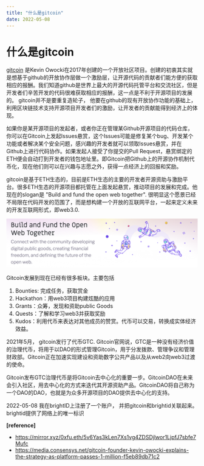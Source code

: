 ```yaml
---
title: "什么是gitcoin"
date: 2022-05-08
---
```


# 什么是gitcoin

[gitcoin](https://gitcoin.co/)  是Kevin Owocki在2017年创建的一个开放社区项目。创建的初衷其实就是想基于github的开放协作层做一个激励层，让开源代码的贡献者们能方便的获取相应的报酬。我们知道github是世界上最大的开源代码托管平台和交流社区，但是开发者们辛苦开发的代码很难获取相应的报酬，这一点是不利于开源项目的发展的。 gitcoin并不是要重复造轮子， 他要在github的现有开放协作功能的基础上，利用区块链技术支持开源项目开发者们的激励，让开发者的贡献能得到经济上的体现。

如果你是某开源项目的发起者，或者你正在管理某Github开源项目的代码仓库，你可以在Gitcoin上发起Issues悬赏，这个Issues可能是修复某个bug、开发某个功能或者解决某个安全问题，感兴趣的开发者就可以领取Issues悬赏，并在Github上进行代码协作。如果发起人接受了你提交的Pull Request，悬赏绑定的ETH便会自动打到开发者的钱包地址里。即Gitcoin把Github上的开源协作机制代币化，现在他们则可以在兴趣与志愿之外，获得一点经济上的回报和奖励。

gitcoin是基于ETH生态的，目前是ETH生态的主要的开发者开源资助与激励平台。很多ETH生态的开源项目都托管在上面发起悬赏，推动项目的发展和完成。他现在的slogan是 "Build and fund the open web together".  很明显这个愿景已经不局限在代码开发的范围了，而是想构建一个开放的互联网平台，一起来定义未来的开发互联网形式，即web3.0. 

![gitcoinhomepage.png](/assets/image-20220507220047-ynx9eb9.png)

Gitcoin发展到现在已经有很多板块。主要包括

1. Bounties: 完成任务，获取赏金
2. Hackathon：用web3项目构建炫酷的应用
3. Grants：众筹，发现和资助public Goods
4. Quests：了解和学习web3并获取奖励
5. Kudos：利用代币来表达对其他成员的赞赏。代币可以交易，转换成实体经济效益。


2021年5月， gitcoin发行了代币GTC. Gitcoin官网说，GTC是一种没有经济价值的治理代币，将用于以DAO的形式管理Gitcoin，用于分发拨款、管理争议和管理财政部。Gitcoin正在加速实现建设和资助数字公共产品以及从web2向web3过渡的使命。

Gitcoin发布GTC治理代币是将Gitcoin去中心化的重要一步。GitcoinDAO在未来会引入社区，用去中心化的方式来迭代其开源资助产品。GitcoinDAO将自己称为一个DAO的DAO，也就是为众多开源项目的DAO提供去中心化的支持。



2022-05-08 我在brightID上注册了一个账户， 并把gitcoin和brightid关联起来。 brightid提供了网络上的唯一标识

**[reference]**

* <https://mirror.xyz/0xfu.eth/5v6Yas3kLen7Xs1vg4ZDSDjlwor1LjpfJ7sbfe7Mufc>
* <https://media.consensys.net/gitcoin-founder-kevin-owocki-explains-the-strategy-as-platform-passes-1-million-f5eb89db71c2>